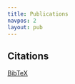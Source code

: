 ```yaml
---
title: Publications
navpos: 2
layout: pub
---
```


## Citations

[<i class="ai ai-google-scholar-square fs-120"></i>](https://scholar.google.fr/citations?user=ivSX6d3wzKIC&hl=en)
[BibTeX](cite.html)
